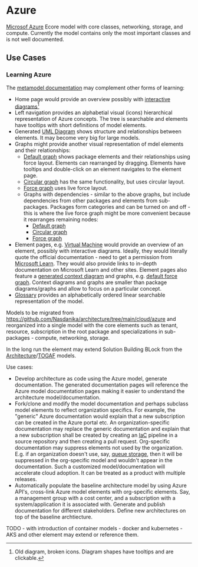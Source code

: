 # Azure

[Microsof Azure](https://azure.microsoft.com/) Ecore model with core classes, networking, storage, and compute. 
Currently the model contains only the most important classes and is not well documented.

## Use Cases

### Learning Azure

The [metamodel documentation](https://azure.models.nasdanika.org/index.html) may complement other forms of learning:

* Home page would provide an overview possibly with [interactive diagrams](https://docs.nasdanika.org/architecture/cloud/azure/compute/model/package-summary.html)[^1]
* Left navigation provides an alphabetial visual (icons) hierarchical representation of Azure concepts. The tree is searchable and elements have tooltips with short definitions of model elements.
* Generated [UML Diagram](http://azure.models.nasdanika.org/diagram.html) shows structure and relationships between elements. It may become very big for large models.
* Graphs might provide another visual representation of mdel elements and their relationships:
    * [Default graph](http://azure.models.nasdanika.org/default-graph.html) shows package elements and their relationships using force layout. Elements can rearranged by dragging. Elements have tooltips and double-click on an element navigates to the element page.
    * [Circular graph](http://azure.models.nasdanika.org/circular-layout-graph.html) has the same functionality, but uses circular layout.
    * [Force graph](http://azure.models.nasdanika.org/force-layout-graph.html) uses live force layout.
    * Graphs with dependencies - similar to the above graphs, but include dependencies from other packages and elements from sub-packages. Packages form categories and can be turned on and off - this is where the live force graph might be more convenient because it rearranges remaining nodes:
        * [Default graph](http://azure.models.nasdanika.org/default-graph-with-dependencies-and-subpackages.html)
        * [Circular graph](http://azure.models.nasdanika.org/circular-layout-graph-with-dependencies-and-subpackages.html)
        * [Force graph](http://azure.models.nasdanika.org/force-layout-graph-with-dependencies-and-subpackages.html)
* Element pages, e.g. [Virtual Machine](http://azure.models.nasdanika.org/references/eSubpackages/compute/references/eClassifiers/VirtualMachine/index.html) would provide an overview of an element, possibly with interactive diagrams. Ideally, they would literally quote the official documentation - need to get a permission from [Microsoft Learn](https://learn.microsoft.com/en-us/). They would also provide links to in-depth documentation on Microsoft Learn and other sites. Element pages also feature a [generated context diagram](http://azure.models.nasdanika.org/references/eSubpackages/compute/references/eClassifiers/VirtualMachine/diagram.html) and graphs, e.g. [default force graph](http://azure.models.nasdanika.org/references/eSubpackages/compute/references/eClassifiers/VirtualMachine/default-graph.html). Context diagrams and graphs are smaller than package diagrams/graphs and allow to focus on a particular concept.
* [Glossary](http://azure.models.nasdanika.org/glossary.html) provides an alphabetically ordered linear searchable representation of the model.

[^1]: Old diagram, broken icons. Diagram shapes have tooltips and are clickable.

Models to be migrated from https://github.com/Nasdanika/architecture/tree/main/cloud/azure and reorganized into a single model with 
the core elements such as tenant, resource, subscription in the root package and specializations in sub-packages - compute, networking, storage.

In the long run the element may extend Solution Building BLock from the [Architecture](https://github.com/Nasdanika-Models/architecture)/[TOGAF](https://github.com/Nasdanika-Models/togaf) models.

Use cases:

* Develop architecture as code using the Azure model, generate documentation. The generated documentation pages will reference the Azure model documentation pages making it easier to understand the architecture model/documentation.
* Fork/clone and modify the model documentation and perhaps subclass model elements to reflect organization specifics. For example, the "generic" Azure documentation would explain that a new subscription can be created in the Azure portal etc. 
An organization-specific documentation may replace the generic documentation and explain that a new subscription shall be created by creating an [IaC](https://en.wikipedia.org/wiki/Infrastructure_as_code) pipeline in a source repository and then creating a pull request.
Org-specific documentation may suppress elements not used by the organization. E.g. if an organization doesn't use, say, [queue storage](https://azure.microsoft.com/en-us/products/storage/queues), then it will be suppressed in the org-specific model and wouldn't appear in the documentation.
Such a customized model/documentation will accelerate cloud adoption. It can be treated as a product with multiple releases. 
* Automatically populate the baseline architecture model by using Azure API's, cross-link Azure model elements with org-specific elements. Say, a management group with a cost center, and a subscription with a system/application it is associated with. 
Generate and publish documentation for different stakeholders. Define new architectures on top of the baseline archtiecture.


TODO - with introduction of container models - docker and kubernetes - AKS and other element may extend or reference them.
